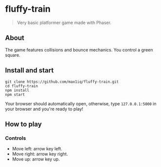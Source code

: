 # fluffy-train

> Very basic platformer game made with Phaser.

## About

The game features collisions and bounce mechanics.
You control a green square.

## Install and start

```
git clone https://github.com/max1iq/fluffy-train.git
cd fluffy-train
npm install
npm start
```

Your browser should automatically open, otherwise, type `127.0.0.1:5000` in your browser and you're ready to play!

## How to play

### Controls

- Move left: arrow key left.
- Move right: arrow key right.
- Move up: arrow key up.